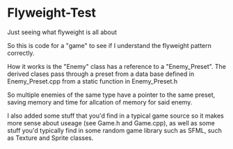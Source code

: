 # Flyweight-Test
Just seeing what flyweight is all about

So this is code for a "game" to see if I understand the flyweight pattern correctly.

How it works is the "Enemy" class has a reference to a "Enemy_Preset". The derived clases pass through a preset from a data base defined in Enemy_Preset.cpp from a static function in Enemy_Preset.h

So multiple enemies of the same type have a pointer to the same preset, saving memory and time for allcation of memory for said enemy.

I also added some stuff that you'd find in a typical game source so it makes more sense about useage (see Game.h and Game.cpp), as well as some stuff you'd typically find in some random game library such as SFML, such as Texture and Sprite classes.
